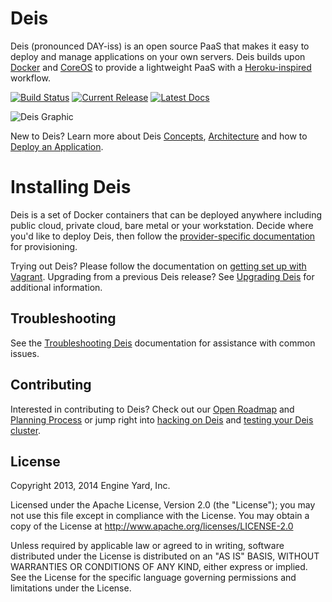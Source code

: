 # Deis

Deis (pronounced DAY-iss) is an open source PaaS that makes it easy to deploy and manage applications on your own servers. Deis builds upon [Docker](http://docker.io/) and [CoreOS](http://coreos.com) to provide a lightweight PaaS with a [Heroku-inspired](http://heroku.com) workflow.

[![Build Status](https://ci.deis.io/buildStatus/icon?job=test-acceptance)](https://ci.deis.io/job/test-acceptance/)
[![Current Release](http://img.shields.io/badge/release-v1.12.1-1eb0fc.svg)](https://github.com/deis/deis/releases/tag/v1.12.1)
[![Latest Docs](http://img.shields.io/badge/docs-latest-fc1e5e.svg)](http://docs.deis.io/en/latest/)

![Deis Graphic](https://s3-us-west-2.amazonaws.com/deis-images/deis-graphic.png)


New to Deis?  Learn more about Deis [Concepts](http://docs.deis.io/en/latest/understanding_deis/concepts/), [Architecture](http://docs.deis.io/en/latest/understanding_deis/architecture/) and how to [Deploy an Application](http://docs.deis.io/en/latest/using_deis/deploy-application/).


# Installing Deis

Deis is a set of Docker containers that can be deployed anywhere including public cloud, private cloud, bare metal or your workstation. Decide where you'd like to deploy Deis, then follow the [provider-specific documentation](http://docs.deis.io/en/latest/installing_deis/) for provisioning.

Trying out Deis? Please follow the documentation on [getting set up with Vagrant](http://docs.deis.io/en/latest/installing_deis/vagrant/).
Upgrading from a previous Deis release? See [Upgrading Deis](http://docs.deis.io/en/latest/managing_deis/upgrading-deis/) for additional information.

## Troubleshooting

See the [Troubleshooting Deis](http://docs.deis.io/en/latest/troubleshooting_deis/) documentation for
assistance with common issues.

## Contributing

Interested in contributing to Deis?  Check out our [Open Roadmap](http://docs.deis.io/en/latest/roadmap/roadmap/) and [Planning Process](http://docs.deis.io/en/latest/roadmap/planning/) or jump right into [hacking on Deis](http://docs.deis.io/en/latest/contributing/hacking/) and [testing your Deis cluster](http://docs.deis.io/en/latest/contributing/testing/).

## License

Copyright 2013, 2014 Engine Yard, Inc.

Licensed under the Apache License, Version 2.0 (the "License"); you may not use this file except in compliance with the License. You may obtain a copy of the License at <http://www.apache.org/licenses/LICENSE-2.0>

Unless required by applicable law or agreed to in writing, software distributed under the License is distributed on an "AS IS" BASIS, WITHOUT WARRANTIES OR CONDITIONS OF ANY KIND, either express or implied. See the License for the specific language governing permissions and limitations under the License.
